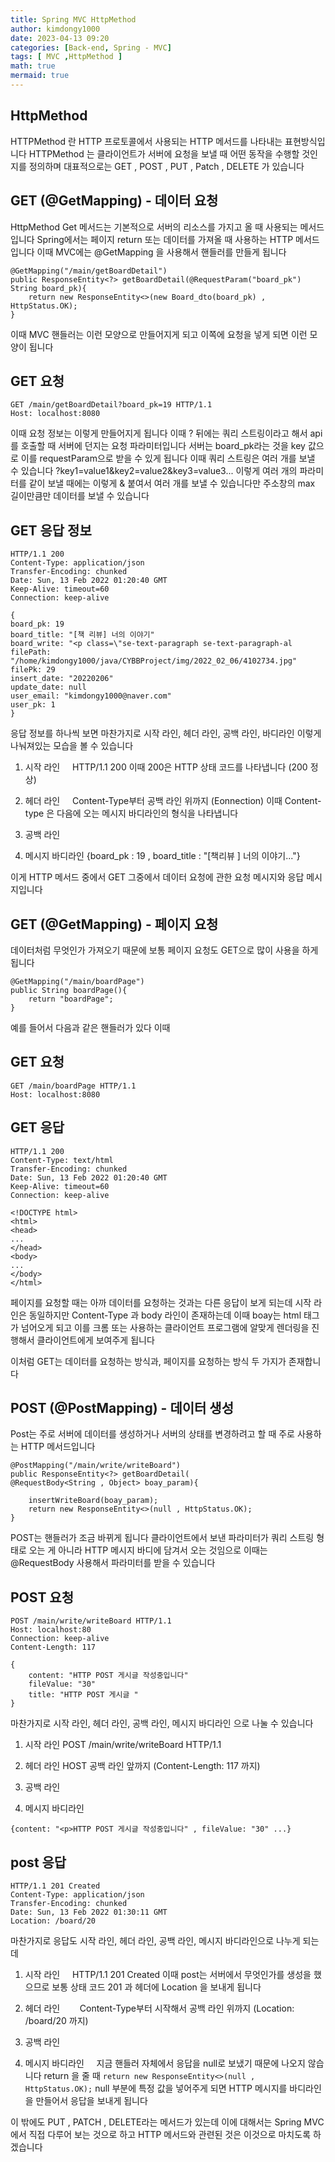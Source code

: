 ```yaml
---
title: Spring MVC HttpMethod
author: kimdongy1000
date: 2023-04-13 09:20
categories: [Back-end, Spring - MVC]
tags: [ MVC ,HttpMethod ]
math: true
mermaid: true
---
```


## HttpMethod
HTTPMethod 란 HTTP 프로토콜에서 사용되는 HTTP 메서드를 나타내는 표현방식입니다
HTTPMethod 는 클라이언트가 서버에 요청을 보낼 때 어떤 동작을 수행할 것인지를 정의하며 대표적으로는 GET , POST , PUT , Patch , DELETE 가 있습니다

## GET (@GetMapping) - 데이터 요청
HttpMethod Get 메서드는 기본적으로 서버의 리소스를 가지고 올 때 사용되는 메서드입니다 Spring에서는 페이지 return 또는 데이터를 가져올 때 사용하는 HTTP 메서드입니다
이때 MVC에는 @GetMapping 을 사용해서 핸들러를 만들게 됩니다

```
@GetMapping("/main/getBoardDetail")
public ResponseEntity<?> getBoardDetail(@RequestParam("board_pk") String board_pk){
    return new ResponseEntity<>(new Board_dto(board_pk) , HttpStatus.OK);
}
```
이때 MVC 핸들러는 이런 모양으로 만들어지게 되고 이쪽에 요청을 넣게 되면 이런 모양이 됩니다


## GET 요청

```
GET /main/getBoardDetail?board_pk=19 HTTP/1.1
Host: localhost:8080

```
이때 요청 정보는 이렇게 만들어지게 됩니다 이때 ? 뒤에는 쿼리 스트링이라고 해서 api를 호출할 때 서버에 던지는 요청 파라미터입니다 서버는 board_pk라는 것을 key 값으로 이를 requestParam으로 받을 수 있게 됩니다 이때 쿼리 스트링은 여러 개를 보낼 수 있습니다 ?key1=value1&key2=value2&key3=value3... 이렇게 여러 개의 파라미터를 같이 보낼 때에는 이렇게 & 붙여서 여러 개를 보낼 수 있습니다만
주소창의 max 길이만큼만 데이터를 보낼 수 있습니다

## GET 응답 정보
```
HTTP/1.1 200
Content-Type: application/json
Transfer-Encoding: chunked
Date: Sun, 13 Feb 2022 01:20:40 GMT
Keep-Alive: timeout=60
Connection: keep-alive

{
board_pk: 19
board_title: "[책 리뷰] 너의 이야기"
board_write: "<p class=\"se-text-paragraph se-text-paragraph-al
filePath: "/home/kimdongy1000/java/CYBBProject/img/2022_02_06/4102734.jpg"
filePk: 29
insert_date: "20220206"
update_date: null
user_email: "kimdongy1000@naver.com"
user_pk: 1
}

```
응답 정보를 하나씩 보면
마찬가지로 시작 라인, 헤더 라인, 공백 라인, 바디라인 이렇게 나눠져있는 모습을 볼 수 있습니다
1. 시작 라인
    HTTP/1.1 200 이때 200은 HTTP 상태 코드를 나타냅니다 (200 정상)
2. 헤더 라인
    Content-Type부터 공백 라인 위까지 (Eonnection) 이때 Content-type 은 다음에 오는 메시지 바디라인의 형식을 나타냅니다
3. 공백 라인

4. 메시지 바디라인
{board_pk : 19 , board_title : "[책리뷰 ] 너의 이야기..."}

이게 HTTP 메서드 중에서 GET 그중에서 데이터 요청에 관한 요청 메시지와 응답 메시지입니다


## GET (@GetMapping) - 페이지 요청
데이터처럼 무엇인가 가져오기 때문에 보통 페이지 요청도 GET으로 많이 사용을 하게 됩니다

```
@GetMapping("/main/boardPage")
public String boardPage(){
    return "boardPage";
}

```
예를 들어서 다음과 같은 핸들러가 있다 이때

## GET 요청
```
GET /main/boardPage HTTP/1.1
Host: localhost:8080

```

## GET 응답
```
HTTP/1.1 200
Content-Type: text/html
Transfer-Encoding: chunked
Date: Sun, 13 Feb 2022 01:20:40 GMT
Keep-Alive: timeout=60
Connection: keep-alive

<!DOCTYPE html>
<html>
<head>
...
</head>
<body>
...
</body>
</html>

```
페이지를 요청할 때는 아까 데이터를 요청하는 것과는 다른 응답이 보게 되는데 시작 라인은 동일하지만 Content-Type 과 body 라인이 존재하는데 이때 boay는 html 태그가 넘어오게 되고 이를 크롬 또는 사용하는 클라이언트 프로그램에 알맞게 렌더링을 진행해서 클라이언트에게 보여주게 됩니다

이처럼 GET는 데이터를 요청하는 방식과, 페이지를 요청하는 방식 두 가지가 존재합니다

## POST (@PostMapping) - 데이터 생성
Post는 주로 서버에 데이터를 생성하거나 서버의 상태를 변경하려고 할 때 주로 사용하는 HTTP 메서드입니다

```
@PostMapping("/main/write/writeBoard")
public ResponseEntity<?> getBoardDetail(
@RequestBody<String , Object> boay_param){
    
    insertWriteBoard(boay_param);
    return new ResponseEntity<>(null , HttpStatus.OK);
}
```
POST는 핸들러가 조금 바뀌게 됩니다 클라이언트에서 보낸 파라미터가 쿼리 스트링 형태로 오는 게 아니라 HTTP 메시지 바디에 담겨서 오는 것임으로 이때는 @RequestBody 사용해서 파라미터를 받을 수 있습니다

## POST 요청
```
POST /main/write/writeBoard HTTP/1.1
Host: localhost:80
Connection: keep-alive
Content-Length: 117

{
    content: "HTTP POST 게시글 작성중입니다"
    fileValue: "30"
    title: "HTTP POST 게시글 "
}

```
마찬가지로 시작 라인, 헤더 라인, 공백 라인, 메시지 바디라인 으로 나눌 수 있습니다

1. 시작 라인
POST /main/write/writeBoard HTTP/1.1
2. 헤더 라인
HOST 공백 라인 앞까지 (Content-Length: 117 까지)
3. 공백 라인

4. 메시지 바디라인  
```
{content: "<p>HTTP POST 게시글 작성중입니다" , fileValue: "30" ...}

```


## post 응답
```
HTTP/1.1 201 Created
Content-Type: application/json
Transfer-Encoding: chunked
Date: Sun, 13 Feb 2022 01:30:11 GMT
Location: /board/20

```
마찬가지로 응답도 시작 라인, 헤더 라인, 공백 라인, 메시지 바디라인으로 나누게 되는데
1. 시작 라인
    HTTP/1.1 201 Created 이때 post는 서버에서 무엇인가를 생성을 했으므로 보통 상태 코드 201 과 헤더에 Location 을 보내게 됩니다
2. 헤더 라인
       Content-Type부터 시작해서 공백 라인 위까지 (Location: /board/20 까지)
3. 공백 라인

4. 메시지 바디라인
    지금 핸들러 자체에서 응답을 null로 보냈기 때문에 나오지 않습니다 return 을 줄 때 `return new ResponseEntity<>(null , HttpStatus.OK);` null 부분에 특정 값을 넣어주게 되면 HTTP 메시지를 바디라인을 만들어서 응답을 보내게 됩니다

이 밖에도 PUT , PATCH , DELETE라는 메서드가 있는데 이에 대해서는 Spring MVC에서 직접 다루어 보는 것으로 하고 HTTP 메서드와 관련된 것은 이것으로 마치도록 하겠습니다